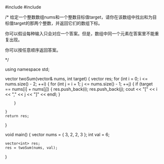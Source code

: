 #include <vector>
#include <iostream>

/*
给定一个整数数组nums和一个整数目标值target，请你在该数组中找出和为目标值target的那两个整数，并返回它们的数组下标。

你可以假设每种输入只会对应一个答案。但是，数组中同一个元素在答案里不能重复出现。

你可以按任意顺序返回答案。

*/

using namespace std;

vector<int> twoSum(vector<int>& nums, int target) {
    vector<int> res;
    for (int i = 0; i <= nums.size() - 2; ++i)
    {
        for (int j = i + 1; j <= nums.size() - 1; ++j)
        {
            if (target == nums[i] + nums[j])
            {
                res.push_back(i);
                res.push_back(j);
                cout << "[" << i << "," << j << "]" << endl;
            }

        }
    
    }
    return res;

}

void main()
{
	vector<int> nums = { 3, 2, 2, 3 };
	int val = 6;

	vector<int> res;
	res = twoSum(nums, val);


}